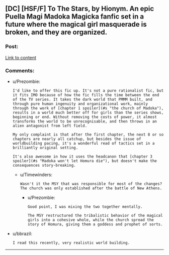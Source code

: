 ## [DC] [HSF/F] To The Stars, by Hionym. An epic Puella Magi Madoka Magicka fanfic set in a future where the magical girl masquerade is broken, and they are organized.

### Post:

[Link to content](https://www.fanfiction.net/s/7406866/1/To-the-Stars)

### Comments:

- u/Prezombie:
  ```
  I'd like to offer this fic up. It's not a pure rationalist fic, but it fits IMO because of how the fic fills the time between the end of the TV series. It takes the dark world that PMMM built, and through pure human ingenuity and organizational work, mainly through the work of [chapter 1 spoiler](#s "the church of Madoka"), results in a world much better off for girls than the series shows, beginning or end. Without removing the costs of power, it almost transforms the world to be unrecognisable, and then throws in an alien antagonist from left field.

  My only complaint is that after the first chapter, the next 8 or so chapters are nearly all catchup, but besides the issue of worldbuilding pacing, it's a wonderful read of tactics set in a brilliantly original setting.

  It's also awesome in how it uses the headcanon that [chapter 3 spoiler](#s "Madoka won't let Homura die"), but doesn't make the consequences story-breaking.
  ```

  - u/Timewinders:
    ```
    Wasn't it the MSY that was responsible for most of the changes? The church was only established after the battle of New Athens.
    ```

    - u/Prezombie:
      ```
      Good point, I was mixing the two together mentally.

      The MSY restructured the tribalistic behavior of the magical girls into a cohesive whole, while the church spread the story of Homura, giving them a goddess and prophet of sorts.
      ```

- u/bbrazil:
  ```
  I read this recently, very realistic world building.
  ```

---

